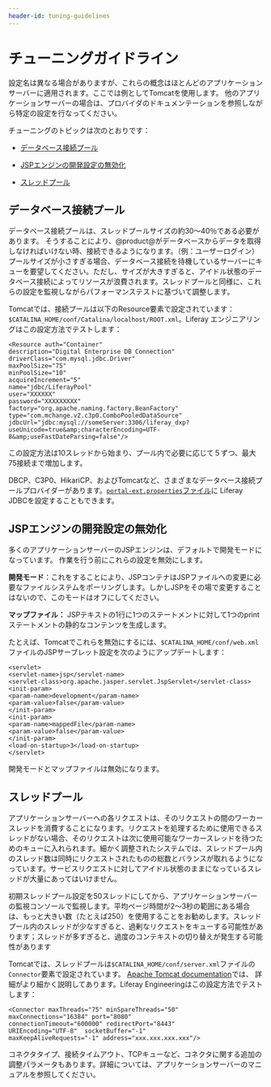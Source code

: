 ```yaml
---
header-id: tuning-guidelines
---
```


# チューニングガイドライン


設定名は異なる場合がありますが、これらの概念はほとんどのアプリケーションサーバーに適用されます。ここでは例としてTomcatを使用します。
他のアプリケーションサーバーの場合は、プロバイダのドキュメンテーションを参照しながら特定の設定を行なってください。

チューニングのトピックは次のとおりです：



- [データベース接続プール](#database-connection-pool)

- [JSPエンジンの開発設定の無効化](#deactivate-development-settings-in-the-jsp-engine)

- [スレッドプール](#thread-pool)

## データベース接続プール


データベース接続プールは、スレッドプールサイズの約30〜40％である必要があります。
そうすることにより、@product@がデータベースからデータを取得しなければいけない時、接続できるようになります。（例：ユーザーログイン）プールサイズが小さすぎる場合、データベース接続を待機しているサーバーにキューを要望してください。ただし、サイズが大きすぎると、アイドル状態のデータベース接続によってリソースが浪費されます。スレッドプールと同様に、これらの設定を監視しながらパフォーマンステストに基づいて調整します。

Tomcatでは、接続プールは以下のResource要素で設定されています： `$CATALINA_HOME/conf/Catalina/localhost/ROOT.xml`。Liferay エンジニアリングはこの設定方法でテストします：

    <Resource auth="Container"
    description="Digital Enterprise DB Connection"
    driverClass="com.mysql.jdbc.Driver"
    maxPoolSize="75"
    minPoolSize="10"
    acquireIncrement="5"
    name="jdbc/LiferayPool"
    user="XXXXXX"
    password="XXXXXXXXX"
    factory="org.apache.naming.factory.BeanFactory"
    type="com.mchange.v2.c3p0.ComboPooledDataSource"
    jdbcUrl="jdbc:mysql://someServer:3306/liferay_dxp?useUnicode=true&amp;characterEncoding=UTF-8&amp;useFastDateParsing=false"/>

この設定方法は10スレッドから始まり、プール内で必要に応じて５ずつ、最大75接続まで増加します。


DBCP、C3P0、HikariCP、およびTomcatなど、さまざまなデータベース接続プールプロバイダーがあります。[`portal-ext.properties`ファイル](https://docs.liferay.com/ce/portal/7.1-latest/propertiesdoc/portal.properties.html)に Liferay JDBCを設定することもできます。

## JSPエンジンの開発設定の無効化


多くのアプリケーションサーバーのJSPエンジンは、デフォルトで開発モードになっています。
作業を行う前にこれらの設定を無効にします。



**開発モード**：これをすることにより、JSPコンテナはJSPファイルへの変更に必要なファイルシステムをポーリングします。しかしJSPをその場で変更することはないので、このモードはオフにしてください。


**マップファイル：** JSPテキストの1行に1つのステートメントに対して1つのprintステートメントの静的なコンテンツを生成します。


たとえば、Tomcatでこれらを無効にするには、`$CATALINA_HOME/conf/web.xml`ファイルのJSPサーブレット設定を次のようにアップデートします：

    <servlet>
    <servlet-name>jsp</servlet-name>
    <servlet-class>org.apache.jasper.servlet.JspServlet</servlet-class>
    <init-param>
    <param-name>development</param-name>
    <param-value>false</param-value>
    </init-param>
    <init-param>
    <param-name>mappedFile</param-name>
    <param-value>false</param-value>
    </init-param>
    <load-on-startup>3</load-on-startup>
    </servlet>

開発モードとマップファイルは無効になります。

## スレッドプール


アプリケーションサーバーへの各リクエストは、そのリクエストの間のワーカースレッドを消費することになります。リクエストを処理するために使用できるスレッドがない場合、そのリクエストは次に使用可能なワーカースレッドを待つためのキューに入れられます。細かく調整されたシステムでは、スレッドプール内のスレッド数は同時にリクエストされたものの総数とバランスが取れるようになっています。サービスリクエストに対してアイドル状態のままになっているスレッドが大量にあってはいけません。


初期スレッドプール設定を50スレッドにしてから、アプリケーションサーバーの監視コンソールで監視します。平均ページ時間が2〜3秒の範囲にある場合は、もっと大きい数（たとえば250）を使用することをお勧めします。スレッドプール内のスレッドが少なすぎると、過剰なリクエストをキューする可能性があります；スレッドが多すぎると、過度のコンテキストの切り替えが発生する可能性があります

Tomcatでは、スレッドプールは`$CATALINA_HOME/conf/server.xml`ファイルの`Connector`要素で設定されています。 [Apache Tomcat documentation](https://tomcat.apache.org/tomcat-9.0-doc/config/http.html)では、 詳細がより細かく説明してあります。Liferay Engineeringはこの設定方法でテストします：

    <Connector maxThreads="75" minSpareThreads="50"
    maxConnections="16384" port="8080"
    connectionTimeout="600000" redirectPort="8443"
    URIEncoding="UTF-8"  socketBuffer="-1"
    maxKeepAliveRequests="-1" address="xxx.xxx.xxx.xxx"/>

コネクタタイプ、接続タイムアウト、TCPキューなど、コネクタに関する追加の調整パラメータもあります。詳細については、アプリケーションサーバーのマニュアルを参照してください。
